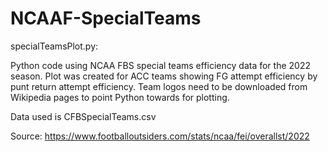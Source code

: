 # NCAAF-SpecialTeams

specialTeamsPlot.py:

Python code using NCAA FBS special teams efficiency data for the 2022 season. Plot was created for ACC teams showing FG attempt efficiency by punt return attempt efficiency. Team logos need to be downloaded from Wikipedia pages to point Python towards for plotting.

Data used is CFBSpecialTeams.csv

Source: https://www.footballoutsiders.com/stats/ncaa/fei/overallst/2022
